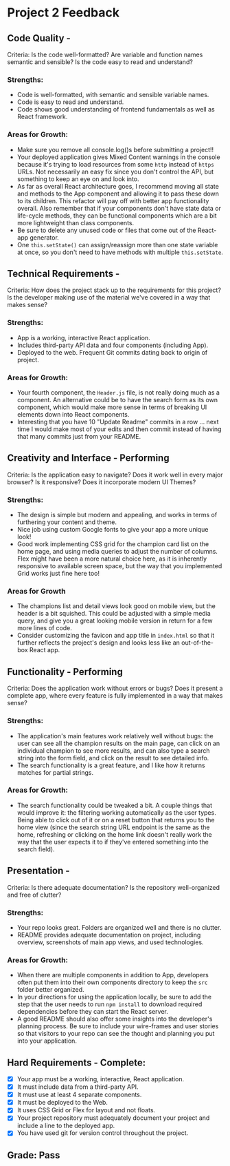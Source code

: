 # Project 2 Feedback

## Code Quality -

Criteria: Is the code well-formatted? Are variable and function names semantic and sensible? Is the code easy to read and understand?

### Strengths:

-   Code is well-formatted, with semantic and sensible variable names.
-   Code is easy to read and understand.
-   Code shows good understanding of frontend fundamentals as well as React framework.

### Areas for Growth:

-   Make sure you remove all console.log()s before submitting a project!!
-   Your deployed application gives Mixed Content warnings in the console because it's trying to load resources from some `http` instead of `https` URLs. Not necessarily an easy fix since you don't control the API, but something to keep an eye on and look into.
-   As far as overall React architecture goes, I recommend moving all state and methods to the App component and allowing it to pass these down to its children. This refactor will pay off with better app functionality overall. Also remember that if your components don't have state data or life-cycle methods, they can be functional components which are a bit more lightweight than class components.
-   Be sure to delete any unused code or files that come out of the React-app generator.
-   One `this.setState()` can assign/reassign more than one state variable at once, so you don't need to have methods with multiple `this.setState`.

## Technical Requirements -

Criteria: How does the project stack up to the requirements for this project? Is the developer making use of the material we've covered in a way that makes sense?

### Strengths:

-   App is a working, interactive React application.
-   Includes third-party API data and four components (including App).
-   Deployed to the web. Frequent Git commits dating back to origin of project.

### Areas for Growth:

-   Your fourth component, the `Header.js` file, is not really doing much as a component. An alternative could be to have the search form as its own component, which would make more sense in terms of breaking UI elements down into React components.
-   Interesting that you have 10 "Update Readme" commits in a row ... next time I would make most of your edits and then commit instead of having that many commits just from your README.

## Creativity and Interface - Performing

Criteria: Is the application easy to navigate? Does it work well in every major browser? Is it responsive? Does it incorporate modern UI Themes?

### Strengths:

-   The design is simple but modern and appealing, and works in terms of furthering your content and theme.
-   Nice job using custom Google fonts to give your app a more unique look!
-   Good work implementing CSS grid for the champion card list on the home page, and using media queries to adjust the number of columns. Flex might have been a more natural choice here, as it is inherently responsive to available screen space, but the way that you implemented Grid works just fine here too!

### Areas for Growth

-   The champions list and detail views look good on mobile view, but the header is a bit squished. This could be adjusted with a simple media query, and give you a great looking mobile version in return for a few more lines of code.
-   Consider customizing the favicon and app title in `index.html` so that it further reflects the project's design and looks less like an out-of-the-box React app.

## Functionality - Performing

Criteria: Does the application work without errors or bugs? Does it present a complete app, where every feature is fully implemented in a way that makes sense?

### Strengths:

-   The application's main features work relatively well without bugs: the user can see all the champion results on the main page, can click on an individual champion to see more results, and can also type a search string into the form field, and click on the result to see detailed info.
-   The search functionality is a great feature, and I like how it returns matches for partial strings.

### Areas for Growth:

-   The search functionality could be tweaked a bit. A couple things that would improve it: the filtering working automatically as the user types. Being able to click out of it or on a reset button that returns you to the home view (since the search string URL endpoint is the same as the home, refreshing or clicking on the home link doesn't really work the way that the user expects it to if they've entered something into the search field).

## Presentation -

Criteria: Is there adequate documentation? Is the repository well-organized and free of clutter?

### Strengths:

-   Your repo looks great. Folders are organized well and there is no clutter.
-   README provides adequate documentation on project, including overview, screenshots of main app views, and used technologies.

### Areas for Growth:

-   When there are multiple components in addition to App, developers often put them into their own components directory to keep the `src` folder better organized.
-   In your directions for using the application locally, be sure to add the step that the user needs to run `npm install` to download required dependencies before they can start the React server.
-   A good README should also offer some insights into the developer's planning process. Be sure to include your wire-frames and user stories so that visitors to your repo can see the thought and planning you put into your application.

## Hard Requirements - Complete:

-   [x] Your app must be a working, interactive, React application.
-   [x] It must include data from a third-party API.
-   [x] It must use at least 4 separate components.
-   [x] It must be deployed to the Web.
-   [x] It uses CSS Grid or Flex for layout and not floats.
-   [x] Your project repository must adequately document your project and include a line to the deployed app.
-   [x] You have used git for version control throughout the project.

## Grade: Pass
